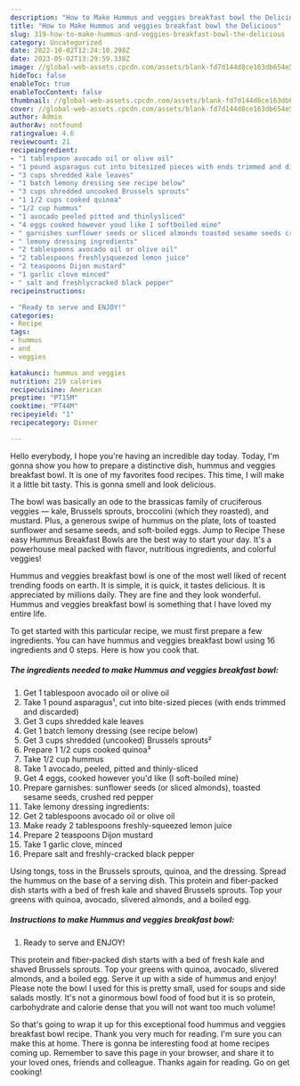 ```yaml
---
description: "How to Make Hummus and veggies breakfast bowl the Delicious"
title: "How to Make Hummus and veggies breakfast bowl the Delicious"
slug: 319-how-to-make-hummus-and-veggies-breakfast-bowl-the-delicious
category: Uncategorized
date: 2022-10-02T12:24:10.298Z
date: 2023-05-02T13:29:59.338Z
image: //global-web-assets.cpcdn.com/assets/blank-fd7d144d8ce163db654e5a02c40b08a2775adb7897d16e4062681dc7e1b2800f.png
hideToc: false
enableToc: true
enableTocContent: false
thumbnail: //global-web-assets.cpcdn.com/assets/blank-fd7d144d8ce163db654e5a02c40b08a2775adb7897d16e4062681dc7e1b2800f.png
cover: //global-web-assets.cpcdn.com/assets/blank-fd7d144d8ce163db654e5a02c40b08a2775adb7897d16e4062681dc7e1b2800f.png
author: Admin
authorAv: notfound
ratingvalue: 4.6
reviewcount: 21
recipeingredient:
- "1 tablespoon avocado oil or olive oil"
- "1 pound asparagus cut into bitesized pieces with ends trimmed and discarded"
- "3 cups shredded kale leaves"
- "1 batch lemony dressing see recipe below"
- "3 cups shredded uncooked Brussels sprouts"
- "1 1/2 cups cooked quinoa"
- "1/2 cup hummus"
- "1 avocado peeled pitted and thinlysliced"
- "4 eggs cooked however youd like I softboiled mine"
- " garnishes sunflower seeds or sliced almonds toasted sesame seeds crushed red pepper"
- " lemony dressing ingredients"
- "2 tablespoons avocado oil or olive oil"
- "2 tablespoons freshlysqueezed lemon juice"
- "2 teaspoons Dijon mustard"
- "1 garlic clove minced"
- " salt and freshlycracked black pepper"
recipeinstructions:

- "Ready to serve and ENJOY!"
categories:
- Recipe
tags:
- hummus
- and
- veggies

katakunci: hummus and veggies 
nutrition: 219 calories
recipecuisine: American
preptime: "PT15M"
cooktime: "PT44M"
recipeyield: "1"
recipecategory: Dinner

---
```



Hello everybody, I hope you're having an incredible day today. Today, I'm gonna show you how to prepare a distinctive dish, hummus and veggies breakfast bowl. It is one of my favorites food recipes. This time, I will make it a little bit tasty. This is gonna smell and look delicious.

The bowl was basically an ode to the brassicas family of cruciferous veggies — kale, Brussels sprouts, broccolini (which they roasted), and mustard. Plus, a generous swipe of hummus on the plate, lots of toasted sunflower and sesame seeds, and soft-boiled eggs. Jump to Recipe These easy Hummus Breakfast Bowls are the best way to start your day. It&#39;s a powerhouse meal packed with flavor, nutritious ingredients, and colorful veggies!

Hummus and veggies breakfast bowl is one of the most well liked of recent trending foods on earth. It is simple, it is quick, it tastes delicious. It is appreciated by millions daily. They are fine and they look wonderful. Hummus and veggies breakfast bowl is something that I have loved my entire life.


To get started with this particular recipe, we must first prepare a few ingredients. You can have hummus and veggies breakfast bowl using 16 ingredients and 0 steps. Here is how you cook that.

<!--inarticleads1-->

##### The ingredients needed to make Hummus and veggies breakfast bowl:

1. Get 1 tablespoon avocado oil or olive oil
1. Take 1 pound asparagus¹, cut into bite-sized pieces (with ends trimmed and discarded)
1. Get 3 cups shredded kale leaves
1. Get 1 batch lemony dressing (see recipe below)
1. Get 3 cups shredded (uncooked) Brussels sprouts²
1. Prepare 1 1/2 cups cooked quinoa³
1. Take 1/2 cup hummus
1. Take 1 avocado, peeled, pitted and thinly-sliced
1. Get 4 eggs, cooked however you&#39;d like (I soft-boiled mine)
1. Prepare  garnishes: sunflower seeds (or sliced almonds), toasted sesame seeds, crushed red pepper
1. Take  lemony dressing ingredients:
1. Get 2 tablespoons avocado oil or olive oil
1. Make ready 2 tablespoons freshly-squeezed lemon juice
1. Prepare 2 teaspoons Dijon mustard
1. Take 1 garlic clove, minced
1. Prepare  salt and freshly-cracked black pepper


Using tongs, toss in the Brussels sprouts, quinoa, and the dressing. Spread the hummus on the base of a serving dish. This protein and fiber-packed dish starts with a bed of fresh kale and shaved Brussels sprouts. Top your greens with quinoa, avocado, slivered almonds, and a boiled egg. 

<!--inarticleads2-->

##### Instructions to make Hummus and veggies breakfast bowl:


1. Ready to serve and ENJOY!

This protein and fiber-packed dish starts with a bed of fresh kale and shaved Brussels sprouts. Top your greens with quinoa, avocado, slivered almonds, and a boiled egg. Serve it up with a side of hummus and enjoy! Please note the bowl I used for this is pretty small, used for soups and side salads mostly. It&#39;s not a ginormous bowl food of food but it is so protein, carbohydrate and calorie dense that you will not want too much volume! 

So that's going to wrap it up for this exceptional food hummus and veggies breakfast bowl recipe. Thank you very much for reading. I'm sure you can make this at home. There is gonna be interesting food at home recipes coming up. Remember to save this page in your browser, and share it to your loved ones, friends and colleague. Thanks again for reading. Go on get cooking!

